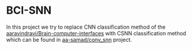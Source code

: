 # BCI-SNN

In this project we try to replace CNN classification method of the [aaravindravi/Brain-computer-interfaces](https://github.com/aaravindravi/Brain-computer-interfaces) with CSNN classification method which can be found in [aa-samad/conv_snn](https://github.com/aa-samad/conv_snn) project.
